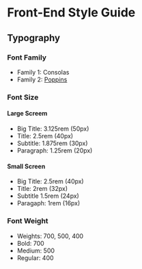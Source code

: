 # Front-End Style Guide

## Typography

### Font Family

- Family 1: Consolas
- Family 2: [Poppins](https://fonts.google.com/specimen/Poppins)

### Font Size

#### Large Screem

- Big Title: 3.125rem (50px)
- Title: 2.5rem (40px)
- Subtitle: 1.875rem (30px)
- Paragraph: 1.25rem (20px)

#### Small Screen

- Big Title: 2.5rem (40px)
- Title: 2rem (32px)
- Subtitle 1.5rem (24px)
- Paragaph: 1rem (16px)

### Font Weight

- Weights: 700, 500, 400
- Bold: 700
- Medium: 500
- Regular: 400
